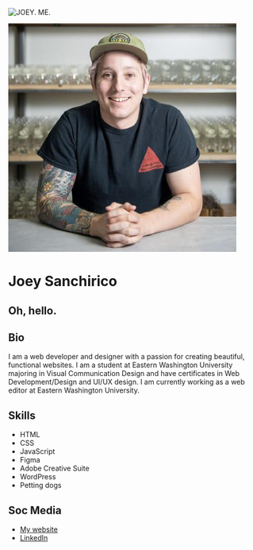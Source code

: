 ![JOEY. ME.](https://avatars.githubusercontent.com/u/145707725?v=4)

![JOEY. ME.](me.jpg)

# Joey Sanchirico

## Oh, hello.

## Bio  
I am a web developer and designer with a passion for creating beautiful, functional websites. I am a student at Eastern Washington University majoring in Visual Communication Design and have certificates in Web Development/Design and UI/UX design. I am currently working as a web editor at Eastern Washington University.

## Skills
- HTML
- CSS
- JavaScript
- Figma
- Adobe Creative Suite
- WordPress
- Petting dogs

## Soc Media
* [My website](https://joeysanchirico.netlify.app/)
* [LinkedIn](https://www.linkedin.com/in/joseph-sanchirico-606aba2a1/)



 



